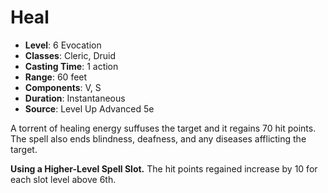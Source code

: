 # Heal

- **Level**: 6 Evocation
- **Classes**: Cleric, Druid
- **Casting Time**: 1 action
- **Range**: 60 feet
- **Components**: V, S
- **Duration**: Instantaneous
- **Source**: Level Up Advanced 5e

A torrent of healing energy suffuses the target and it regains 70 hit points. The spell also ends blindness, deafness, and any diseases afflicting the target.

**Using a Higher-Level Spell Slot.** The hit points regained increase by 10 for each slot level above 6th.
